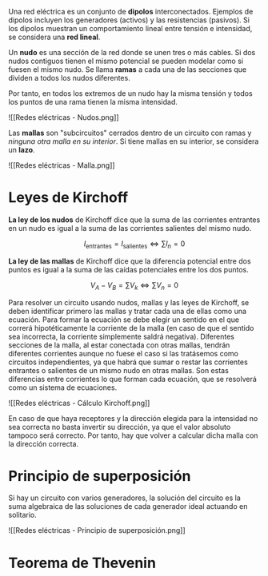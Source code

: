 
Una red eléctrica es un conjunto de **dipolos** interconectados. Ejemplos de dipolos incluyen los generadores (activos) y las resistencias (pasivos). Si los dipolos muestran un comportamiento lineal entre tensión e intensidad, se considera una **red lineal**.

Un **nudo** es una sección de la red donde se unen tres o más cables. Si dos nudos contiguos tienen el mismo potencial se pueden modelar como si fuesen el mismo nudo. Se llama **ramas** a cada una de las secciones que dividen a todos los nudos diferentes.

Por tanto, en todos los extremos de un nudo hay la misma tensión y todos los puntos de una rama tienen la misma intensidad.

![[Redes eléctricas - Nudos.png]]

Las **mallas** son "subcircuitos" cerrados dentro de un circuito con ramas y *ninguna otra malla en su interior*. Si tiene mallas en su interior, se considera un **lazo**.

![[Redes eléctricas - Malla.png]]

# Leyes de Kirchoff

**La ley de los nudos** de Kirchoff dice que la suma de las corrientes entrantes en un nudo es igual a la suma de las corrientes salientes del mismo nudo.

$$
I_{\text{entrantes}} = I_{\text{salientes}} \iff \sum I_{n} = 0
$$

**La ley de las mallas** de Kirchoff dice que la diferencia potencial entre dos puntos es igual a la suma de las caídas potenciales entre los dos puntos.

$$
V_{A} - V_{B} = \sum V_{k} \iff \sum V_{n} = 0
$$

Para resolver un circuito usando nudos, mallas y las leyes de Kirchoff, se deben identificar primero las mallas y tratar cada una de ellas como una ecuación. Para formar la ecuación se debe elegir un sentido en el que correrá hipotéticamente la corriente de la malla (en caso de que el sentido sea incorrecta, la corriente simplemente saldrá negativa). Diferentes secciones de la malla, al estar conectada con otras mallas, tendrán diferentes corrientes aunque no fuese el caso si las tratásemos como circuitos independientes, ya que habrá que sumar o restar las corrientes entrantes o salientes de un mismo nudo en otras mallas. Son estas diferencias entre corrientes lo que forman cada ecuación, que se resolverá como un sistema de ecuaciones.

![[Redes eléctricas - Cálculo Kirchoff.png]]

En caso de que haya receptores y la dirección elegida para la intensidad no sea correcta no basta invertir su dirección, ya que el valor absoluto tampoco será correcto. Por tanto, hay que volver a calcular dicha malla con la dirección correcta.

# Principio de superposición

Si hay un circuito con varios generadores, la solución del circuito es la suma algebraica de las soluciones de cada generador ideal actuando en solitario.

![[Redes eléctricas - Principio de superposición.png]]

# Teorema de Thevenin

